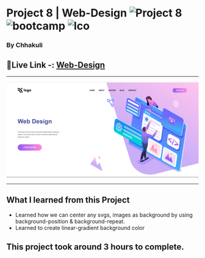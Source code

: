 # Project 8 | Web-Design ![Project 8](https://img.shields.io/badge/Project%20-8-green) ![bootcamp](https://img.shields.io/badge/JS-Bootcamp-yellow) ![lco](https://img.shields.io/badge/iNeuron-LCO-green)

### By Chhakuli


## 🔗Live Link -: [Web-Design ](https://project8-web-design.netlify.app//)
 

---

![myproject](./images/Screenshot%20(27).png)

---


## What I learned from this Project

- Learned how we can center any svgs, images as background by using background-position & background-repeat.
- Learned to create linear-gradient background color

## This project took around 3 hours to complete.